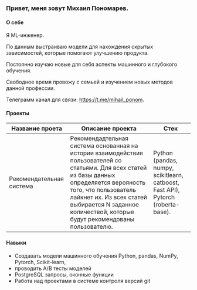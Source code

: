 ### Привет, меня зовут Михаил Пономарев.

#### О себе
Я ML-инженер.

По данным выстраиваю модели для нахождения скрытых зависимостей, которые помогают улучшению продукта.

Постоянно изучаю новые для себя аспекты машинного и глубокого обучения.

Свободное время провожу с семьей и изучением новых методов данной профессии.

Телеграмм канал для связи: https://t.me/mihail_ponom.

#### Проекты

| Название проета | Описание проекта| Стек |
| --- | --- | --- |
| Рекомендательная система| Рекомендадтельная система основанная на истории взаимодействия пользователей со статьями. Для всех статей из базы данных определяется верояность того, что пользователь лайкнет их. Из всех статей выбирается N заданное количествой, которые будут рекомендованы пользователю. | Python (pandas, numpy, scikitlearn, catboost, Fast API),  Pytorch (roberta-base). |

#### Навыки
* Создавать модели машинного обучения Python, pandas, NumPy, Pytorch, Scikit-learn,
* проводить A/B тесты моделей
* PostgreSQL запросы, оконные функции
* Работа над проектами в системе контроля версий git
  

<!--
**Mihail619/Mihail619** is a ✨ _special_ ✨ repository because its `README.md` (this file) appears on your GitHub profile.

Here are some ideas to get you started:

- 🔭 I’m currently working on ...
- 🌱 I’m currently learning ...
- 👯 I’m looking to collaborate on ...
- 🤔 I’m looking for help with ...
- 💬 Ask me about ...
- 📫 How to reach me: ...
- 😄 Pronouns: ...
- ⚡ Fun fact: ...
-->
